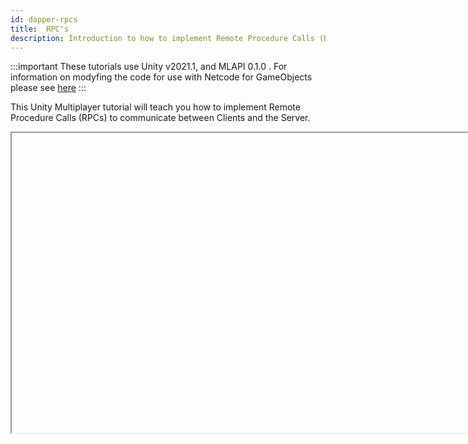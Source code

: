 ```yaml
---
id: dapper-rpcs
title:  RPC's
description: Introduction to how to implement Remote Procedure Calls (RPCs) to communicate between Clients and the Server.
---
```


:::important
These tutorials use Unity v2021.1, and MLAPI 0.1.0 .  For information on modyfing the code for use with Netcode for GameObjects please see [here](../../migration/migratingfrommlapi.md)
:::


This Unity Multiplayer tutorial will teach you how to implement Remote Procedure Calls (RPCs) to communicate between Clients and the Server.

<Iframe url="https://www.youtube.com/embed/6zBsPSww2u4"
        width="854px"
        height="480px"
        id="myId"
        className="video-container"
        display="initial"
        position="relative"
        allow="accelerometer; autoplay; clipboard-write; encrypted-media; gyroscope; picture-in-picture" 
        allowfullscreen
        />

Video published 15th April 2021

For project files access, check out the repository here: https://github.com/DapperDino/Unity-Multiplayer-Tutorials

For more information  on RPC's see [Messaging System](../../advanced-topics/messaging-system.md) in the main MLAPI documentation.

:::contribution Community Contribution
Thank you to [DapperDino](https://www.youtube.com/channel/UCjCpZyil4D8TBb5nVTMMaUw) for the video tutorials! These contributions are a fantastic help to the community.
:::

import Iframe from 'react-iframe'